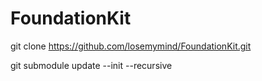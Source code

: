 # FoundationKit

git clone https://github.com/losemymind/FoundationKit.git

git submodule update --init --recursive
